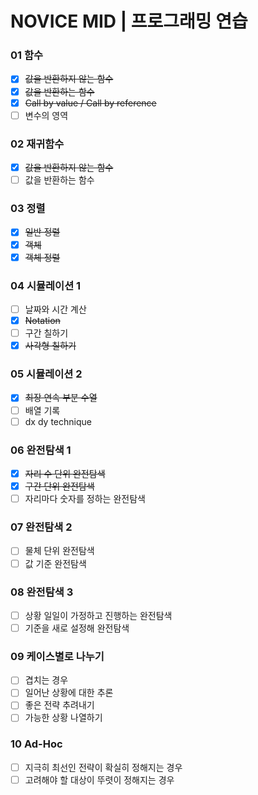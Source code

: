 # NOVICE MID | 프로그래밍 연습

### 01 함수
- [x] ~~값을 반환하지 않는 함수~~
- [x] ~~값을 반환하는 함수~~
- [x] ~~Call by value / Call by reference~~
- [ ] 변수의 영역

### 02 재귀함수
- [x] ~~값을 반환하지 않는 함수~~
- [ ] 값을 반환하는 함수
### 03 정렬
- [x] ~~일반 정렬~~
- [x] ~~객체~~
- [x] ~~객체 정렬~~
### 04 시뮬레이션 1
- [ ] 날짜와 시간 계산
- [x] ~~Notation~~
- [ ] 구간 칠하기
- [x] ~~사각형 칠하기~~
### 05 시뮬레이션 2
- [x] ~~최장 연속 부분 수열~~
- [ ] 배열 기록
- [ ] dx dy technique
### 06 완전탐색 1
- [x] ~~자리 수 단위 완전탐색~~
- [x] ~~구간 단위 완전탐색~~
- [ ] 자리마다 숫자를 정하는 완전탐색
### 07 완전탐색 2
- [ ] 물체 단위 완전탐색
- [ ] 값 기준 완전탐색
### 08 완전탐색 3
- [ ] 상황 일일이 가정하고 진행하는 완전탐색
- [ ] 기준을 새로 설정해 완전탐색
### 09 케이스별로 나누기
- [ ] 겹치는 경우
- [ ] 일어난 상황에 대한 추론
- [ ] 좋은 전략 추려내기
- [ ] 가능한 상황 나열하기
### 10 Ad-Hoc
- [ ] 지극히 최선인 전략이 확실히 정해지는 경우
- [ ] 고려해야 할 대상이 뚜렷이 정해지는 경우
